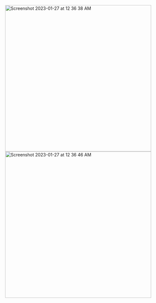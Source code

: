 <img width="473" alt="Screenshot 2023-01-27 at 12 36 38 AM" src="https://user-images.githubusercontent.com/68058442/214926958-4d987ee6-5bd8-47f9-8d85-c694906509d0.png">
<img width="473" alt="Screenshot 2023-01-27 at 12 36 46 AM" src="https://user-images.githubusercontent.com/68058442/214926989-28f070ae-7315-4413-b211-863d1dcae8d3.png">
